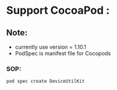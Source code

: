 # Support CocoaPod :

## Note:

- currently use version = 1.10.1
- PodSpec is manifest file for Cocopods

### SOP:

```
pod spec create DeviceUtilKit
```
